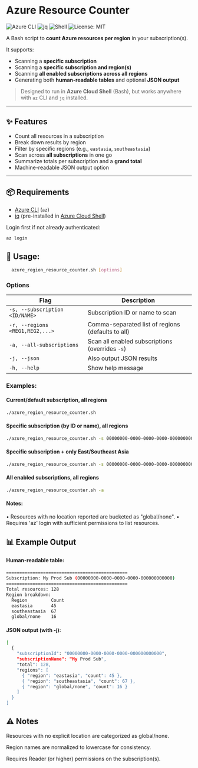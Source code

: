 # Azure Resource Counter

![Azure CLI](https://img.shields.io/badge/Azure%20CLI-%230078D4.svg?logo=microsoftazure&logoColor=white)
![jq](https://img.shields.io/badge/jq-JSON-blue)
![Shell](https://img.shields.io/badge/Shell-Bash-green)
![License: MIT](https://img.shields.io/badge/License-MIT-yellow.svg)

A Bash script to **count Azure resources per region** in your subscription(s).

It supports:
- Scanning a **specific subscription**
- Scanning a **specific subscription and region(s)**
- Scanning **all enabled subscriptions across all regions**
- Generating both **human-readable tables** and optional **JSON output**

> Designed to run in **Azure Cloud Shell** (Bash), but works anywhere with `az` CLI and `jq` installed.

---

## ✨ Features

- Count all resources in a subscription  
- Break down results by region  
- Filter by specific regions (e.g., `eastasia`, `southeastasia`)  
- Scan across **all subscriptions** in one go  
- Summarize totals per subscription and a **grand total**  
- Machine-readable JSON output option  

---

## 📦 Requirements

- [Azure CLI](https://learn.microsoft.com/en-us/cli/azure/install-azure-cli) (`az`)
- [jq](https://stedolan.github.io/jq/) (pre-installed in [Azure Cloud Shell](https://shell.azure.com/))

Login first if not already authenticated:

```bash
az login
```

## 🚀 Usage:
```bash
  azure_region_resource_counter.sh [options]
```
### Options
| Flag | Description |
|------|-------------|
| `-s, --subscription <ID/NAME>` | Subscription ID or name to scan |
| `-r, --regions <REG1,REG2,...>` | Comma-separated list of regions (defaults to all) |
| `-a, --all-subscriptions` | Scan all enabled subscriptions (overrides `-s`) |
| `-j, --json` | Also output JSON results |
| `-h, --help` | Show help message |

### Examples:
  #### Current/default subscription, all regions
  ```bash
  ./azure_region_resource_counter.sh
  ```
  #### Specific subscription (by ID or name), all regions
  ```bash
  ./azure_region_resource_counter.sh -s 00000000-0000-0000-0000-000000000000
  ```
  #### Specific subscription + only East/Southeast Asia
  ```bash
  ./azure_region_resource_counter.sh -s 00000000-0000-0000-0000-000000000000 -r eastasia,southeastasia
  ```
  #### All enabled subscriptions, all regions
  ```bash
  ./azure_region_resource_counter.sh -a
  ```

#### Notes:
  • Resources with no location reported are bucketed as "global/none".
  • Requires 'az' login with sufficient permissions to list resources.

## 📊 Example Output

#### Human-readable table:

```bash
==============================================
Subscription: My Prod Sub (00000000-0000-0000-0000-000000000000)
==============================================
Total resources: 128
Region breakdown:
  Region         Count
  eastasia       45
  southeastasia  67
  global/none    16
```

#### JSON output (with -j):
```bash
[
  {
    "subscriptionId": "00000000-0000-0000-0000-000000000000",
    "subscriptionName": "My Prod Sub",
    "total": 128,
    "regions": [
      { "region": "eastasia", "count": 45 },
      { "region": "southeastasia", "count": 67 },
      { "region": "global/none", "count": 16 }
    ]
  }
]
```
## ⚠️ Notes

Resources with no explicit location are categorized as global/none.

Region names are normalized to lowercase for consistency.

Requires Reader (or higher) permissions on the subscription(s).

